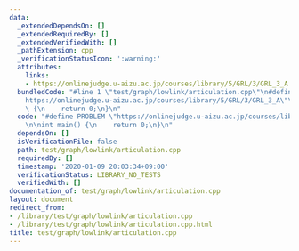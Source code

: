 ```yaml
---
data:
  _extendedDependsOn: []
  _extendedRequiredBy: []
  _extendedVerifiedWith: []
  _pathExtension: cpp
  _verificationStatusIcon: ':warning:'
  attributes:
    links:
    - https://onlinejudge.u-aizu.ac.jp/courses/library/5/GRL/3/GRL_3_A
  bundledCode: "#line 1 \"test/graph/lowlink/articulation.cpp\"\n#define PROBLEM \"\
    https://onlinejudge.u-aizu.ac.jp/courses/library/5/GRL/3/GRL_3_A\"\n\nint main()\
    \ {\n    return 0;\n}\n"
  code: "#define PROBLEM \"https://onlinejudge.u-aizu.ac.jp/courses/library/5/GRL/3/GRL_3_A\"\
    \n\nint main() {\n    return 0;\n}\n"
  dependsOn: []
  isVerificationFile: false
  path: test/graph/lowlink/articulation.cpp
  requiredBy: []
  timestamp: '2020-01-09 20:03:34+09:00'
  verificationStatus: LIBRARY_NO_TESTS
  verifiedWith: []
documentation_of: test/graph/lowlink/articulation.cpp
layout: document
redirect_from:
- /library/test/graph/lowlink/articulation.cpp
- /library/test/graph/lowlink/articulation.cpp.html
title: test/graph/lowlink/articulation.cpp
---
```

